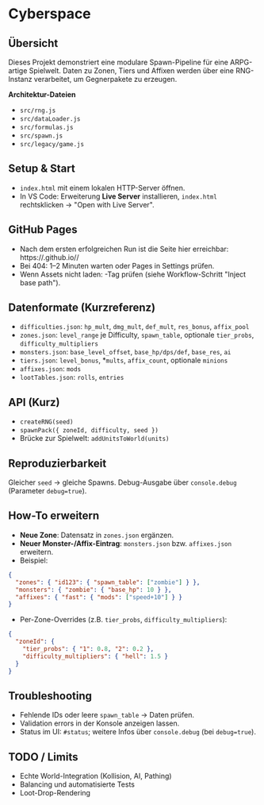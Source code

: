 # Cyberspace

## Übersicht
Dieses Projekt demonstriert eine modulare Spawn-Pipeline für eine ARPG-artige Spielwelt. Daten zu Zonen, Tiers und Affixen werden über eine RNG-Instanz verarbeitet, um Gegnerpakete zu erzeugen.

**Architektur-Dateien**
- `src/rng.js`
- `src/dataLoader.js`
- `src/formulas.js`
- `src/spawn.js`
- `src/legacy/game.js`

## Setup & Start
- `index.html` mit einem lokalen HTTP-Server öffnen.
- In VS Code: Erweiterung **Live Server** installieren, `index.html` rechtsklicken → "Open with Live Server".

## GitHub Pages
- Nach dem ersten erfolgreichen Run ist die Seite hier erreichbar:
  https://<USER>.github.io/<REPO>/
- Bei 404: 1–2 Minuten warten oder Pages in Settings prüfen.
- Wenn Assets nicht laden: <base>-Tag prüfen (siehe Workflow-Schritt "Inject base path").

## Datenformate (Kurzreferenz)
- `difficulties.json`: `hp_mult`, `dmg_mult`, `def_mult`, `res_bonus`, `affix_pool`
- `zones.json`: `level_range` je Difficulty, `spawn_table`, optionale `tier_probs`, `difficulty_multipliers`
- `monsters.json`: `base_level_offset`, `base_hp/dps/def`, `base_res`, `ai`
- `tiers.json`: `level_bonus`, *`mults`, `affix_count`, optionale `minions`
- `affixes.json`: `mods`
- `lootTables.json`: `rolls`, `entries`

## API (Kurz)
- `createRNG(seed)`
- `spawnPack({ zoneId, difficulty, seed })`
- Brücke zur Spielwelt: `addUnitsToWorld(units)`

## Reproduzierbarkeit
Gleicher `seed` → gleiche Spawns. Debug-Ausgabe über `console.debug` (Parameter `debug=true`).

## How-To erweitern
- **Neue Zone**: Datensatz in `zones.json` ergänzen.
- **Neuer Monster-/Affix-Eintrag**: `monsters.json` bzw. `affixes.json` erweitern.
- Beispiel:
```json
{
  "zones": { "id123": { "spawn_table": ["zombie"] } },
  "monsters": { "zombie": { "base_hp": 10 } },
  "affixes": { "fast": { "mods": ["speed+10"] } }
}
```
- Per-Zone-Overrides (z.B. `tier_probs`, `difficulty_multipliers`):
```json
{
  "zoneId": {
    "tier_probs": { "1": 0.8, "2": 0.2 },
    "difficulty_multipliers": { "hell": 1.5 }
  }
}
```

## Troubleshooting
- Fehlende IDs oder leere `spawn_table` → Daten prüfen.
- Validation errors in der Konsole anzeigen lassen.
- Status im UI: `#status`; weitere Infos über `console.debug` (bei `debug=true`).

## TODO / Limits
- Echte World-Integration (Kollision, AI, Pathing)
- Balancing und automatisierte Tests
- Loot-Drop-Rendering

